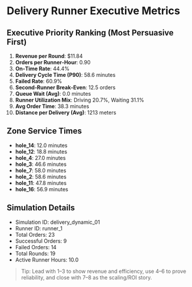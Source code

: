 # Delivery Runner Executive Metrics

## Executive Priority Ranking (Most Persuasive First)
1. **Revenue per Round**: $11.84
2. **Orders per Runner‑Hour**: 0.90
3. **On‑Time Rate**: 44.4%
4. **Delivery Cycle Time (P90)**: 58.6 minutes
5. **Failed Rate**: 60.9%
6. **Second‑Runner Break‑Even**: 12.5 orders
7. **Queue Wait (Avg)**: 0.0 minutes
8. **Runner Utilization Mix**: Driving 20.7%, Waiting 31.1%
9. **Avg Order Time**: 38.3 minutes
10. **Distance per Delivery (Avg)**: 1213 meters

## Zone Service Times
- **hole_14**: 12.0 minutes
- **hole_12**: 18.8 minutes
- **hole_4**: 27.0 minutes
- **hole_3**: 46.6 minutes
- **hole_7**: 58.0 minutes
- **hole_2**: 58.6 minutes
- **hole_11**: 47.8 minutes
- **hole_16**: 56.9 minutes


## Simulation Details
- Simulation ID: delivery_dynamic_01
- Runner ID: runner_1
- Total Orders: 23
- Successful Orders: 9
- Failed Orders: 14
- Total Rounds: 19
- Active Runner Hours: 10.0

> Tip: Lead with 1–3 to show revenue and efficiency, use 4–6 to prove reliability, and close with 7–8 as the scaling/ROI story.
